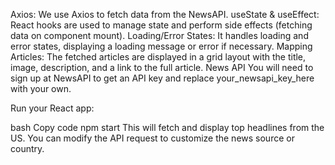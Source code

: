Axios: We use Axios to fetch data from the NewsAPI.
useState & useEffect: React hooks are used to manage state and perform side effects (fetching data on component mount).
Loading/Error States: It handles loading and error states, displaying a loading message or error if necessary.
Mapping Articles: The fetched articles are displayed in a grid layout with the title, image, description, and a link to the full article.
News API
You will need to sign up at NewsAPI to get an API key and replace your_newsapi_key_here with your own.

Run your React app:

bash
Copy code
npm start
This will fetch and display top headlines from the US. You can modify the API request to customize the news source or country.







